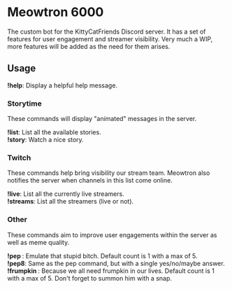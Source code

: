 # Meowtron 6000

The custom bot for the KittyCatFriends Discord server. It has a set of features for user engagement and streamer visibility. Very much a WIP, more features will be added as the need for them arises.

## Usage

**!help**: Display a helpful help message.  

### Storytime
These commands will display "animated" messages in the server.

**!list**: List all the available stories.  
**!story**: Watch a nice story.  

### Twitch
These commands help bring visibility our stream team. Meowtron also notifies the server when channels in this list come online.

**!live**: List all the currently live streamers.  
**!streams**: List all the streamers (live or not).

### Other
These commands aim to improve user engagements within the server as well as meme quality.

**!pep <count>**: Emulate that stupid bitch. Default count is 1 with a max of 5.  
**!pep8**: Same as the pep command, but with a single yes/no/maybe answer.
**!frumpkin <count>**: Because we all need frumpkin in our lives. Default count is 1 with a max of 5. Don't forget to summon him with a snap.
